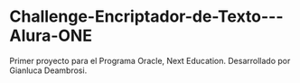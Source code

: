 # Challenge-Encriptador-de-Texto---Alura-ONE
Primer proyecto para el Programa Oracle, Next Education.
Desarrollado por Gianluca Deambrosi.
